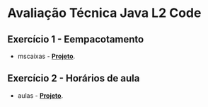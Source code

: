 # Avaliação Técnica Java L2 Code

## Exercício 1 - Eempacotamento
- mscaixas - [**Projeto**](https://github.com/diasRibeirao/l2code/tree/master/mscaixas).

## Exercício 2 - Horários de aula
- aulas - [**Projeto**](https://github.com/diasRibeirao/l2code/tree/master/aulas).
